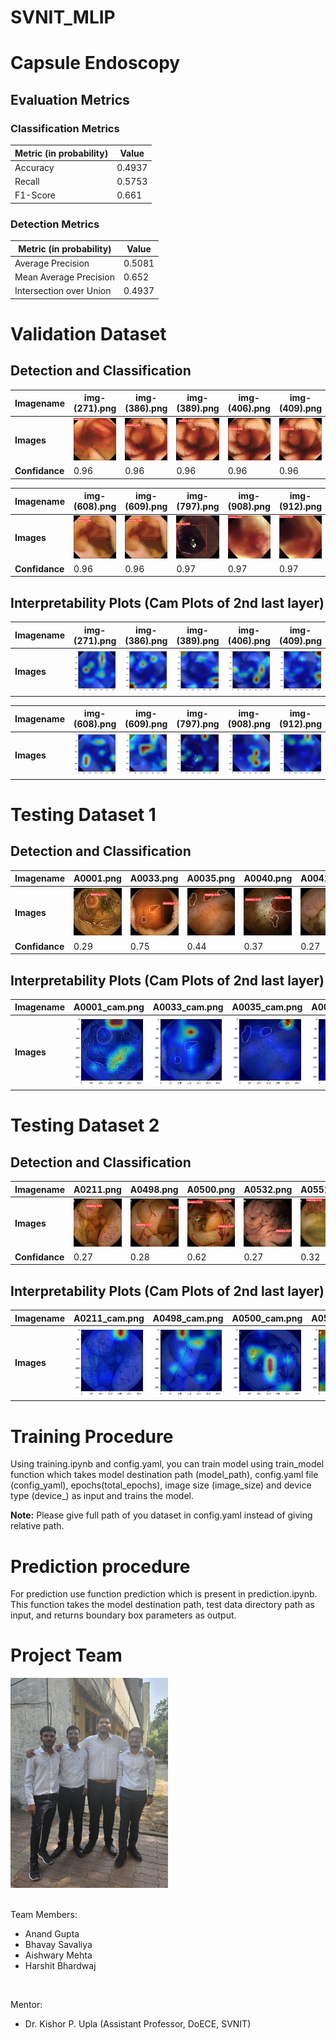 # SVNIT_MLIP

# Capsule Endoscopy

## Evaluation Metrics

 ### Classification Metrics
| Metric (in probability)| Value    |
|------------------------|----------|
| Accuracy               |   0.4937 |
| Recall                 |   0.5753 |
| F1-Score               |   0.661  |


### Detection Metrics
| Metric (in probability)| Value          |
|------------------------|----------------|
| Average Precision      |     0.5081     |
| Mean Average Precision |     0.652      |
| Intersection over Union|     0.4937     |

# Validation Dataset
## Detection and Classification

| **Imagename** | **img- (271).png** | **img- (386).png**|**img- (389).png**|**img- (406).png**|**img- (409).png**|
|------ |---------------------|---------------------|---------------------|---------------------|---------------------|
|**Images** | <img src="Images_README\validation_dataset\classification_and_detection\img- (271).png" alt="Image 1">| <img src="Images_README\validation_dataset\classification_and_detection\img- (386).png" alt="Image 1">|<img src="Images_README\validation_dataset\classification_and_detection\img- (389).png" alt="Image 1">| <img src="Images_README\validation_dataset\classification_and_detection\img- (406).png" alt="Image 1">|<img src="Images_README\validation_dataset\classification_and_detection\img- (409).png" alt="Image 1">|
|**Confidance**| 0.96 | 0.96 |0.96 | 0.96 |0.96 |
                                                                                                         

| **Imagename** | **img- (608).png** | **img- (609).png**|**img- (797).png**|**img- (908).png**|**img- (912).png**|
|------ |---------------------|---------------------|---------------------|---------------------|---------------------|
|**Images** | <img src="Images_README\validation_dataset\classification_and_detection\img- (608).png" alt="Image 1">| <img src="Images_README\validation_dataset\classification_and_detection\img- (609).png" alt="Image 1">|<img src="Images_README\validation_dataset\classification_and_detection\img- (797).png" alt="Image 1">| <img src="Images_README\validation_dataset\classification_and_detection\img- (908).png" alt="Image 1">|<img src="Images_README\validation_dataset\classification_and_detection\img- (912).png" alt="Image 1">|
|**Confidance**| 0.96 | 0.96 |0.97 | 0.97 |0.97 |

## Interpretability Plots (Cam Plots of 2nd last layer)

| **Imagename** | **img- (271).png** | **img- (386).png**|**img- (389).png**|**img- (406).png**|**img- (409).png**|
|------ |---------------------|---------------------|---------------------|---------------------|---------------------|
|**Images** | <img src="Images_README\validation_dataset\interpretability_plots\img- (271)_cam.png" alt="Image 1">| <img src="Images_README\validation_dataset\interpretability_plots\img- (386)_cam.png" alt="Image 1">|<img src="Images_README\validation_dataset\interpretability_plots\img- (389)_cam.png" alt="Image 1">| <img src="Images_README\validation_dataset\interpretability_plots\img- (406)_cam.png" alt="Image 1">|<img src="Images_README\validation_dataset\interpretability_plots\img- (409)_cam.png" alt="Image 1">|
                                                                                                         
| **Imagename** | **img- (608).png** | **img- (609).png**|**img- (797).png**|**img- (908).png**|**img- (912).png**|
|------ |---------------------|---------------------|---------------------|---------------------|---------------------|
|**Images** | <img src="Images_README\validation_dataset\interpretability_plots\img- (608)_cam.png" alt="Image 1">| <img src="Images_README\validation_dataset\interpretability_plots\img- (609)_cam.png" alt="Image 1">|<img src="Images_README\validation_dataset\interpretability_plots\img- (797)_cam.png" alt="Image 1">| <img src="Images_README\validation_dataset\interpretability_plots\img- (908)_cam.png" alt="Image 1">|<img src="Images_README\validation_dataset\interpretability_plots\img- (912)_cam.png" alt="Image 1">|


# Testing Dataset 1
## Detection and Classification

| **Imagename** | **A0001.png** | **A0033.png**|**A0035.png**|**A0040.png**|**A0041.png**|
|------ |---------------------|---------------------|---------------------|---------------------|---------------------|
|**Images** | <img src="Images_README\testing_dataset_1\Classification_and_detection\A0001.png" alt="Image 1">| <img src="Images_README\testing_dataset_1\Classification_and_detection\A0033.png" alt="Image 1">|<img src="Images_README\testing_dataset_1\Classification_and_detection\A0035.png" alt="Image 1">| <img src="Images_README\testing_dataset_1\Classification_and_detection\A0040.png" alt="Image 1">|<img src="Images_README\testing_dataset_1\Classification_and_detection\A0041.png" alt="Image 1">|
|**Confidance**| 0.29 | 0.75 |0.44 | 0.37 | 0.27 |

## Interpretability Plots (Cam Plots of 2nd last layer)                                                                                                         
| **Imagename** | **A0001_cam.png** | **A0033_cam.png**|**A0035_cam.png**|**A0040_cam.png**|**A0041_cam.png**|
|------ |---------------------|---------------------|---------------------|---------------------|---------------------|
|**Images** | <img src="Images_README\testing_dataset_1\Interpretability_plots\A0001_cam.png" alt="Image 1">| <img src="Images_README\testing_dataset_1\Interpretability_plots\A0033_cam.png" alt="Image 1">|<img src="Images_README\testing_dataset_1\Interpretability_plots\A0035_cam.png" alt="Image 1">| <img src="Images_README\testing_dataset_1\Interpretability_plots\A0040_cam.png" alt="Image 1">|<img src="Images_README\testing_dataset_1\Interpretability_plots\A0041_cam.png" alt="Image 1">|

# Testing Dataset 2
## Detection and Classification

| **Imagename** | **A0211.png** | **A0498.png**|**A0500.png**|**A0532.png**|**A0551.png**|
|------ |---------------------|---------------------|---------------------|---------------------|---------------------|
|**Images** | <img src="Images_README\testing_dataset_2\classification_and_detection\A0211.png" alt="Image 1">| <img src="Images_README\testing_dataset_2\classification_and_detection\A0498.png" alt="Image 1">|<img src="Images_README\testing_dataset_2\classification_and_detection\A0500.png" alt="Image 1">| <img src="Images_README\testing_dataset_2\classification_and_detection\A0532.png" alt="Image 1">|<img src="Images_README\testing_dataset_2\classification_and_detection\A0551.png" alt="Image 1">|
|**Confidance**| 0.27 | 0.28 |0.62 | 0.27 |0.32 |

## Interpretability Plots (Cam Plots of 2nd last layer)                                                                                                         
| **Imagename** | **A0211_cam.png** | **A0498_cam.png**|**A0500_cam.png**|**A0532_cam.png**|**A0551_cam.png**|
|------ |---------------------|---------------------|---------------------|---------------------|---------------------|
|**Images** | <img src="Images_README\testing_dataset_2\Interpretability_plots\A0211_cam.png" alt="Image 1">| <img src="Images_README\testing_dataset_2\Interpretability_plots\A0498_cam.png" alt="Image 1">|<img src="Images_README\testing_dataset_2\Interpretability_plots\A0500_cam.png" alt="Image 1">| <img src="Images_README\testing_dataset_2\Interpretability_plots\A0532_cam.png" alt="Image 1">|<img src="Images_README\testing_dataset_2\Interpretability_plots\A0551_cam.png" alt="Image 1">|

# Training Procedure
Using training.ipynb and config.yaml, you can train model using train_model function which takes model destination path (model_path), config.yaml file (config_yaml), epochs(total_epochs), image size (image_size) and device type (device_) as input and trains the model.

**Note:** Please give full path of you dataset in config.yaml instead of giving relative path.

# Prediction procedure
For prediction use function prediction which is present in prediction.ipynb. This function takes the model destination path, test data directory path as input, and returns boundary box parameters as output.

# Project Team

<img src="Images_README\team.jpg" alt="Image 1" width="50%">
<br/><br/>

Team Members:
* Anand Gupta
* Bhavay Savaliya
* Aishwary Mehta
* Harshit Bhardwaj
<br/>

Mentor:
* Dr. Kishor P. Upla (Assistant Professor, DoECE, SVNIT)